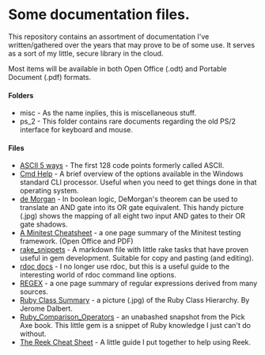 # Some documentation files.

This repository contains an assortment of documentation I've written/gathered
over the years that may prove to be of some use. It serves as a sort of my
little, secure library in the cloud.

Most items will be available in both Open Office (.odt) and Portable Document
(.pdf) formats.

#### Folders
* misc - As the name inplies, this is miscellaneous stuff.
* ps_2 - This folder contains rare documents regarding the old PS/2
interface for keyboard and mouse.

#### Files
* [ASCII 5 ways](ASCII_5_ways.png) -
The first 128 code points formerly called ASCII.
* [Cmd Help](cmdhelp.pdf) -
A brief overview of the options available in the Windows standard
CLI processor. Useful when you need to get things done in that operating system.
* [de Morgan](de_morgan.jpg) -
In boolean logic, DeMorgan's theorem can be used to translate an AND gate into
its OR gate equivalent. This handy picture (.jpg) shows the mapping of all
eight two input AND gates to their OR gate shadows.
* [A Minitest Cheatsheet](Minitest_Cheatsheet.pdf) -
a one page summary of the Minitest testing framework.
(Open Office and PDF)
* [rake_snippets](rake_snippets.md) -
A markdown file with little rake tasks that have proven useful in gem
development. Suitable for copy and pasting (and editing).
* [rdoc docs](rdoc_docs.pdf) -
I no longer use rdoc, but this is a useful guide to the interesting world of
rdoc command line options.
* [REGEX](REGEX.pdf) -
a one page summary of regular expressions derived from many sources.
* [Ruby Class Summary](Ruby_Class_Summary.jpg) -
a picture (.jpg) of the Ruby Class Hierarchy. By Jerome Dalbert.
* [Ruby_Comparison_Operators](Ruby_Comparison_Operators.png) -
an unabashed snapshot from the Pick Axe book. This little gem is a snippet of
Ruby knowledge I just can't do without.
* [The Reek Cheat Sheet](The_Reek_Cheat_Sheet.txt) -
A little guide I put together to help using Reek.
